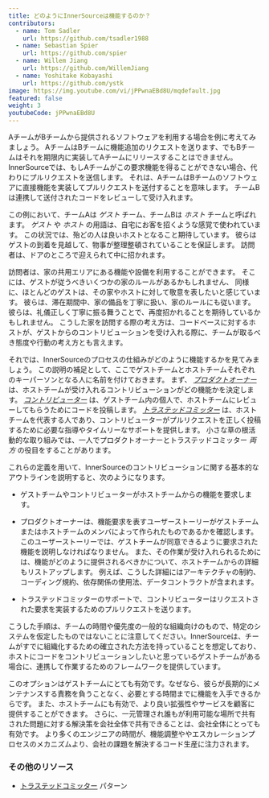 ```yaml
---
title: どのようにInnerSourceは機能するのか？
contributors:
  - name: Tom Sadler
    url: https://github.com/tsadler1988
  - name: Sebastian Spier
    url: https://github.com/spier
  - name: Willem Jiang
    url: https://github.com/WillemJiang
  - name: Yoshitake Kobayashi
    url: https://github.com/ystk
image: https://img.youtube.com/vi/jPPwnaEBd8U/mqdefault.jpg
featured: false
weight: 3
youtubeCode: jPPwnaEBd8U
---
```

<div class="paragraph">
<p>AチームがBチームから提供されるソフトウェアを利用する場合を例に考えてみましょう。
AチームはBチームに機能追加のリクエストを送ります、でもBチームはそれを期限内に実装してAチームにリリースすることはできません。
InnerSourceでは、もしAチームがこの要求機能を得ることができない場合、代わりにプルリクエストを送信します。
それは、AチームはBチームのソフトウェアに直接機能を実装してプルリクエストを送付することを意味します。
チームBは連携して送付されたコードをレビューして受け入れます。</p>
</div>
<div class="paragraph">
<p>この例において、チームAは <em>ゲスト</em> チーム、チームBは <em>ホスト</em> チームと呼ばれます。
<em>ゲスト</em> や <em>ホスト</em> の用語は、自宅にお客を招くような感覚で使われています。
この状況では、殆どの人は良いホストとなること期待しています。
彼らはゲストの到着を見越して、物事が整理整頓されていることを保証します。
訪問者は、ドアのところで迎えられて中に招かれます。</p>
</div>
<div class="paragraph">
<p>訪問者は、家の共用エリアにある機能や設備を利用することができます。
そこには、ゲストが従うべきいくつかの家のルールがあるかもしれません、
同様に、ほとんどのゲストは、その家やホストに対して敬意を表したいと感じています。
彼らは、滞在期間中、家の備品を丁寧に扱い、家のルールにも従います。
彼らは、礼儀正しく丁寧に振る舞うことで、再度招かれることを期待しているかもしれません。
こうした家を訪問する際の考え方は、コードベースに対するホストが、ゲストからのコントリビューションを受け入れる際に、チームが取るべき態度や行動の考え方とも言えます。</p>
</div>
<div class="paragraph">
<p>それでは、InnerSourceのプロセスの仕組みがどのように機能するかを見てみましょう。
この説明の補足として、ここでゲストチームとホストチームそれぞれのキーパーソンとなる人に名前を付けておきます。
まず、 <a href="https://innersourcecommons.org/learn/learning-path/product-owner/01"><em>プロダクトオーナー</em></a> は、ホストチームが受け入れるコントリビューションがどの機能かを決定します。
<a href="https://innersourcecommons.org/learn/learning-path/contributor/01"><em>コントリビューター</em></a> は、ゲストチーム内の個人で、ホストチームにレビューしてもらうためにコードを投稿します。
<a href="https://innersourcecommons.org/learn/learning-path/trusted-committer/01"><em>トラステッドコミッター</em></a> は、ホストチームを代表する人であり、コントリビューターがプルリクエストを正しく投稿するために必要な指導やタイムリーなサポートを提供します。
小さな草の根活動的な取り組みでは、一人でプロダクトオーナーとトラステッドコミッター <em>両方</em> の役目をすることがあります。</p>
</div>
<div class="paragraph">
<p>これらの定義を用いて、InnerSourceのコントリビューションに関する基本的なアウトラインを説明すると、次のようになります。</p>
</div>
<div class="ulist">
<ul>
<li>
<p>ゲストチームやコントリビューターがホストチームからの機能を要求します。</p>
</li>
<li>
<p>プロダクトオーナーは、機能要求を表すユーザーストーリーがゲストチームまたはホストチームのメンバによって作られたものであるかを確認します。
このユーザーストーリーでは、ゲストチームが同意できるように要求された機能を説明しなければなりません。
また、その作業が受け入れられるためには、機能がどのように提供されるべきかについて、ホストチームからの詳細もリストアップします。
例えば、こうした詳細にはアーキテクチャの制約、コーディング規約、依存関係の使用法、データコントラクトが含まれます。</p>
</li>
<li>
<p>トラステッドコミッターのサポートで、コントリビューターはリクエストされた要求を実装するためのプルリクエストを送ります。</p>
</li>
</ul>
</div>
<div class="paragraph">
<p>こうした手順は、チームの時間や優先度の一般的な組織向けのもので、特定のシステムを仮定したものではないことに注意してください。InnerSourceは、チームがすでに組織化するための確立された方法を持っていることを想定しており、ホストにコードをコントリビューションしたいと思っているゲストチームがある場合に、連携して作業するためのフレームワークを提供しています。</p>
</div>
<div class="paragraph">
<p>このオプションはゲストチームにとても有効です。なぜなら、彼らが長期的にメンテナンスする責務を負うことなく、必要とする時間までに機能を入手できるからです。
また、ホストチームにも有効で、より良い拡張性やサービスを顧客に提供することができます。
さらに、一元管理され誰もが利用可能な場所で共有された問題に対する解決策を会社全体で共有できることは、会社全体にとっても有効です。
より多くのエンジニアの時間が、機能調整ややエスカレーションプロセスのメカニズムより、会社の課題を解決するコード生産に注力されます。</p>
</div>
<div class="sect2">
<h3 id="_その他のリソース">その他のリソース</h3>
<div class="ulist">
<ul>
<li>
<p><a href="https://patterns.innersourcecommons.org/p/trusted-committer">トラステッドコミッター</a> パターン</p>
</li>
</ul>
</div>
</div>
<!--- This file autogenerated from https://github.com/InnerSourceCommons/InnerSourceLearningPath/blob/master/scripts -->